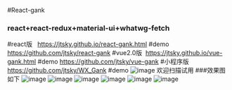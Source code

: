 #React-gank
### react+react-redux+material-ui+whatwg-fetch
#react版   https://jtsky.github.io/react-gank.html
#demo https://github.com/jtsky/react-gank
#vue2.0版  https://jtsky.github.io/vue-gank.html
#demo https://github.com/jtsky/vue-gank
#小程序版 https://github.com/jtsky/WX_Gank
#demo
![image](https://github.com/jtsky/react-gank/blob/master/imgs/小程序.jpg)
欢迎扫描试用
###效果图如下
![image](https://github.com/jtsky/react-gank/blob/master/imgs/android.png)
![image](https://github.com/jtsky/react-gank/blob/master/imgs/fuli.png)
![image](https://github.com/jtsky/react-gank/blob/master/imgs/img.png)
![image](https://github.com/jtsky/react-gank/blob/master/imgs/phone_fuli.png)
![image](https://github.com/jtsky/react-gank/blob/master/imgs/phone_img.png)
![image](https://github.com/jtsky/react-gank/blob/master/imgs/phone_item.png)
